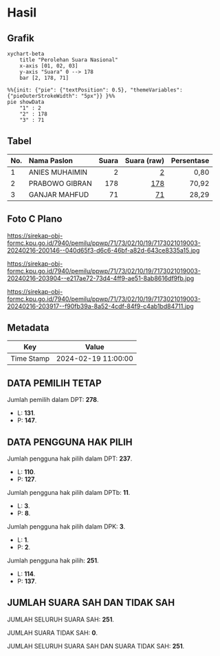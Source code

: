 # Hasil

## Grafik

```mermaid
xychart-beta
    title "Perolehan Suara Nasional"
    x-axis [01, 02, 03]
    y-axis "Suara" 0 --> 178
    bar [2, 178, 71]
```

```mermaid
%%{init: {"pie": {"textPosition": 0.5}, "themeVariables": {"pieOuterStrokeWidth": "5px"}} }%%
pie showData
    "1" : 2
    "2" : 178
    "3" : 71
```

## Tabel

| No. | Nama Paslon    | Suara | Suara (raw) | Persentase |
|:--- |:-------------- | -----:| -----------:| ----------:|
| 1   | ANIES MUHAIMIN | 2     | [2][p-1]    | 0,80       |
| 2   | PRABOWO GIBRAN | 178   | [178][p-2]  | 70,92      |
| 3   | GANJAR MAHFUD  | 71    | [71][p-3]   | 28,29      |


[p-1]: https://github.com/gigit-pemilu/pemilu-2024/blob/main/pilpres/hitung-suara/sub/71-sulawesi-utara/sub/73-kota-tomohon/sub/02-tomohon-tengah/sub/1019-kolongan-satu/sub/003-tps/sub/paslon-1.txt
[p-2]: https://github.com/gigit-pemilu/pemilu-2024/blob/main/pilpres/hitung-suara/sub/71-sulawesi-utara/sub/73-kota-tomohon/sub/02-tomohon-tengah/sub/1019-kolongan-satu/sub/003-tps/sub/paslon-2.txt
[p-3]: https://github.com/gigit-pemilu/pemilu-2024/blob/main/pilpres/hitung-suara/sub/71-sulawesi-utara/sub/73-kota-tomohon/sub/02-tomohon-tengah/sub/1019-kolongan-satu/sub/003-tps/sub/paslon-3.txt

## Foto C Plano

https://sirekap-obj-formc.kpu.go.id/7940/pemilu/ppwp/71/73/02/10/19/7173021019003-20240216-200146--040d65f3-d6c6-46bf-a82d-643ce8335a15.jpg

https://sirekap-obj-formc.kpu.go.id/7940/pemilu/ppwp/71/73/02/10/19/7173021019003-20240216-203904--e217ae72-73d4-4ff9-ae51-8ab8616df9fb.jpg

https://sirekap-obj-formc.kpu.go.id/7940/pemilu/ppwp/71/73/02/10/19/7173021019003-20240216-203917--f90fb39a-8a52-4cdf-84f9-c4ab1bd84711.jpg


## Metadata

| Key        | Value               |
| ---------- | ------------------- |
| Time Stamp | 2024-02-19 11:00:00 |


## DATA PEMILIH TETAP

Jumlah pemilih dalam DPT: **278**.
 * L: **131**.
 * P: **147**.

## DATA PENGGUNA HAK PILIH

Jumlah pengguna hak pilih dalam DPT: **237**.
 * L: **110**.
 * P: **127**.

Jumlah pengguna hak pilih dalam DPTb: **11**.
 * L: **3**.
 * P: **8**.

Jumlah pengguna hak pilih dalam DPK: **3**.
 * L: **1**.
 * P: **2**.

Jumlah pengguna hak pilih: **251**.
 * L: **114**.
 * P: **137**.

## JUMLAH SUARA SAH DAN TIDAK SAH

JUMLAH SELURUH SUARA SAH: **251**.

JUMLAH SUARA TIDAK SAH: **0**.

JUMLAH SELURUH SUARA SAH DAN SUARA TIDAK SAH: **251**.


